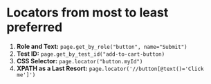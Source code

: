 # Locators from most to least preferred
1. **Role and Text:** `page.get_by_role("button", name="Submit")`
2. **Test ID:** `page.get_by_test_id("add-to-cart-button)`
3. **CSS Selector:** `page.locator("button.myId")`
4. **XPATH as a Last Resort:** `page.locator('//button[@text()='Click me']')`